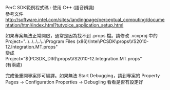 ﻿PerC SDK範例程式碼 : 使用 C++ (語音辨識)<br/>
參考文件 http://software.intel.com/sites/landingpage/perceptual_computing/documentation/html/index.html?tutvoice_application_setup.html

如果專案無法正常開啟，通常是因為找不到 .props 檔。請修改 .vcxproj 中的 <br/>
Project="..\\..\\..\\..\\..\Program Files (x86)\Intel\PCSDK\props\VS2010-12.Integration.MT.props" <br/>
變成<br/>
Project="$(PCSDK_DIR)\props\VS2010-12.Integration.MT.props" <br/>
(有兩處)

完成後重開專案即可編譯。如果無法 Start Debugging，請到專案的 Property Pages -> Configuration Properties -> Debugiing 看看是否有設定好

